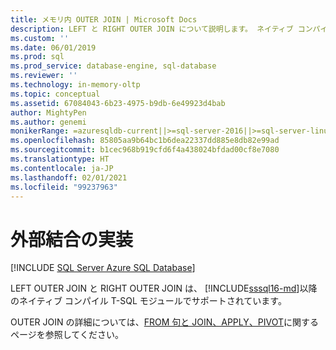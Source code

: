 ```yaml
---
title: メモリ内 OUTER JOIN | Microsoft Docs
description: LEFT と RIGHT OUTER JOIN について説明します。 ネイティブ コンパイル T-SQL モジュールでは、SQL Server の LEFT および RIGHT OUTER JOIN がサポートされています。
ms.custom: ''
ms.date: 06/01/2019
ms.prod: sql
ms.prod_service: database-engine, sql-database
ms.reviewer: ''
ms.technology: in-memory-oltp
ms.topic: conceptual
ms.assetid: 67084043-6b23-4975-b9db-6e49923d4bab
author: MightyPen
ms.author: genemi
monikerRange: =azuresqldb-current||>=sql-server-2016||>=sql-server-linux-2017||=azuresqldb-mi-current
ms.openlocfilehash: 85805aa9b64bc1b6dea22337dd885e8db82e99ad
ms.sourcegitcommit: b1cec968b919cfd6f4a438024bfdad00cf8e7080
ms.translationtype: HT
ms.contentlocale: ja-JP
ms.lasthandoff: 02/01/2021
ms.locfileid: "99237963"
---
```

# <a name="implementing-an-outer-join"></a>外部結合の実装

[!INCLUDE [SQL Server Azure SQL Database](../../includes/applies-to-version/sql-asdb.md)]

  LEFT OUTER JOIN と RIGHT OUTER JOIN は、 [!INCLUDE[sssql16-md](../../includes/sssql16-md.md)]以降のネイティブ コンパイル T-SQL モジュールでサポートされています。  
  
OUTER JOIN の詳細については、[FROM 句と JOIN、APPLY、PIVOT](../../t-sql/queries/from-transact-sql.md)に関するページを参照してください。

